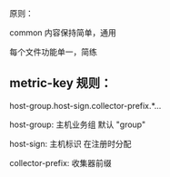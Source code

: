 
原则：

common 内容保持简单，通用

每个文件功能单一，简练

metric-key 规则：
---
host-group.host-sign.collector-prefix.*...

host-group: 主机业务组 默认 "group"

host-sign: 主机标识 在注册时分配

collector-prefix: 收集器前缀